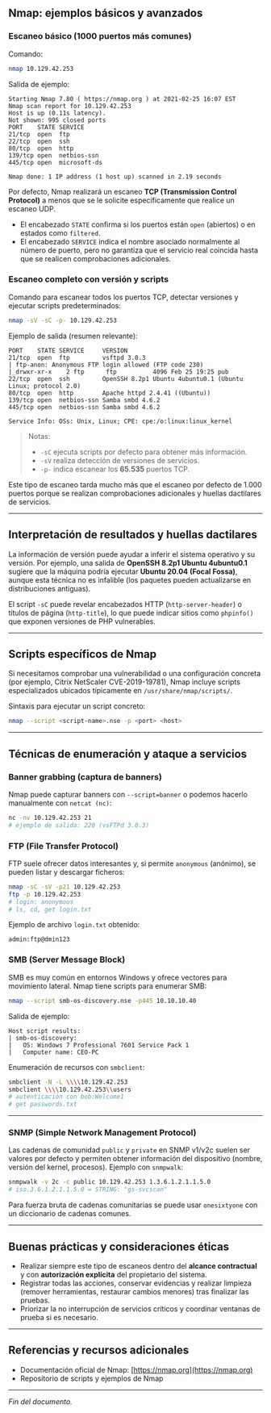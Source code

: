 
## Nmap: ejemplos básicos y avanzados

### Escaneo básico (1000 puertos más comunes)

Comando:

```bash
nmap 10.129.42.253
```

Salida de ejemplo:

```
Starting Nmap 7.80 ( https://nmap.org ) at 2021-02-25 16:07 EST
Nmap scan report for 10.129.42.253
Host is up (0.11s latency).
Not shown: 995 closed ports
PORT    STATE SERVICE
21/tcp  open  ftp
22/tcp  open  ssh
80/tcp  open  http
139/tcp open  netbios-ssn
445/tcp open  microsoft-ds

Nmap done: 1 IP address (1 host up) scanned in 2.19 seconds
```

Por defecto, Nmap realizará un escaneo **TCP (Transmission Control Protocol)** a menos que se le solicite específicamente que realice un escaneo UDP.

* El encabezado `STATE` confirma si los puertos están `open` (abiertos) o en estados como `filtered`.
* El encabezado `SERVICE` indica el nombre asociado normalmente al número de puerto, pero no garantiza que el servicio real coincida hasta que se realicen comprobaciones adicionales.

### Escaneo completo con versión y scripts

Comando para escanear todos los puertos TCP, detectar versiones y ejecutar scripts predeterminados:

```bash
nmap -sV -sC -p- 10.129.42.253
```

Ejemplo de salida (resumen relevante):

```
PORT    STATE SERVICE     VERSION
21/tcp  open  ftp         vsftpd 3.0.3
| ftp-anon: Anonymous FTP login allowed (FTP code 230)
|_drwxr-xr-x    2 ftp      ftp          4096 Feb 25 19:25 pub
22/tcp  open  ssh         OpenSSH 8.2p1 Ubuntu 4ubuntu0.1 (Ubuntu Linux; protocol 2.0)
80/tcp  open  http        Apache httpd 2.4.41 ((Ubuntu))
139/tcp open  netbios-ssn Samba smbd 4.6.2
445/tcp open  netbios-ssn Samba smbd 4.6.2

Service Info: OSs: Unix, Linux; CPE: cpe:/o:linux:linux_kernel
```

> Notas:
>
> * `-sC` ejecuta scripts por defecto para obtener más información.
> * `-sV` realiza detección de versiones de servicios.
> * `-p-` indica escanear los **65.535** puertos TCP.

Este tipo de escaneo tarda mucho más que el escaneo por defecto de 1.000 puertos porque se realizan comprobaciones adicionales y huellas dactilares de servicios.

---

## Interpretación de resultados y huellas dactilares

La información de versión puede ayudar a inferir el sistema operativo y su versión. Por ejemplo, una salida de **OpenSSH 8.2p1 Ubuntu 4ubuntu0.1** sugiere que la máquina podría ejecutar **Ubuntu 20.04 (Focal Fossa)**, aunque esta técnica no es infalible (los paquetes pueden actualizarse en distribuciones antiguas).

El script `-sC` puede revelar encabezados HTTP (`http-server-header`) o títulos de página (`http-title`), lo que puede indicar sitios como `phpinfo()` que exponen versiones de PHP vulnerables.

---

## Scripts específicos de Nmap

Si necesitamos comprobar una vulnerabilidad o una configuración concreta (por ejemplo, Citrix NetScaler CVE-2019-19781), Nmap incluye scripts especializados ubicados típicamente en `/usr/share/nmap/scripts/`.

Sintaxis para ejecutar un script concreto:

```bash
nmap --script <script-name>.nse -p <port> <host>
```

---

## Técnicas de enumeración y ataque a servicios

### Banner grabbing (captura de banners)

Nmap puede capturar banners con `--script=banner` o podemos hacerlo manualmente con `netcat (nc)`:

```bash
nc -nv 10.129.42.253 21
# ejemplo de salida: 220 (vsFTPd 3.0.3)
```

### FTP (File Transfer Protocol)

FTP suele ofrecer datos interesantes y, si permite `anonymous` (anónimo), se pueden listar y descargar ficheros:

```bash
nmap -sC -sV -p21 10.129.42.253
ftp -p 10.129.42.253
# login: anonymous
# ls, cd, get login.txt
```

Ejemplo de archivo `login.txt` obtenido:

```
admin:ftp@dmin123
```

### SMB (Server Message Block)

SMB es muy común en entornos Windows y ofrece vectores para movimiento lateral. Nmap tiene scripts para enumerar SMB:

```bash
nmap --script smb-os-discovery.nse -p445 10.10.10.40
```

Salida de ejemplo:

```
Host script results:
| smb-os-discovery:
|   OS: Windows 7 Professional 7601 Service Pack 1
|   Computer name: CEO-PC
```

Enumeración de recursos con `smbclient`:

```bash
smbclient -N -L \\\\10.129.42.253
smbclient \\\\10.129.42.253\\users
# autenticación con bob:Welcome1
# get passwords.txt
```

---

### SNMP (Simple Network Management Protocol)

Las cadenas de comunidad `public` y `private` en SNMP v1/v2c suelen ser valores por defecto y permiten obtener información del dispositivo (nombre, versión del kernel, procesos). Ejemplo con `snmpwalk`:

```bash
snmpwalk -v 2c -c public 10.129.42.253 1.3.6.1.2.1.1.5.0
# iso.3.6.1.2.1.1.5.0 = STRING: "gs-svcscan"
```

Para fuerza bruta de cadenas comunitarias se puede usar `onesixtyone` con un diccionario de cadenas comunes.

---

## Buenas prácticas y consideraciones éticas

* Realizar siempre este tipo de escaneos dentro del **alcance contractual** y con **autorización explícita** del propietario del sistema.
* Registrar todas las acciones, conservar evidencias y realizar limpieza (remover herramientas, restaurar cambios menores) tras finalizar las pruebas.
* Priorizar la no interrupción de servicios críticos y coordinar ventanas de prueba si es necesario.

---

## Referencias y recursos adicionales

* Documentación oficial de Nmap: [https://nmap.org](https://nmap.org)
* Repositorio de scripts y ejemplos de Nmap

---

*Fin del documento.*
